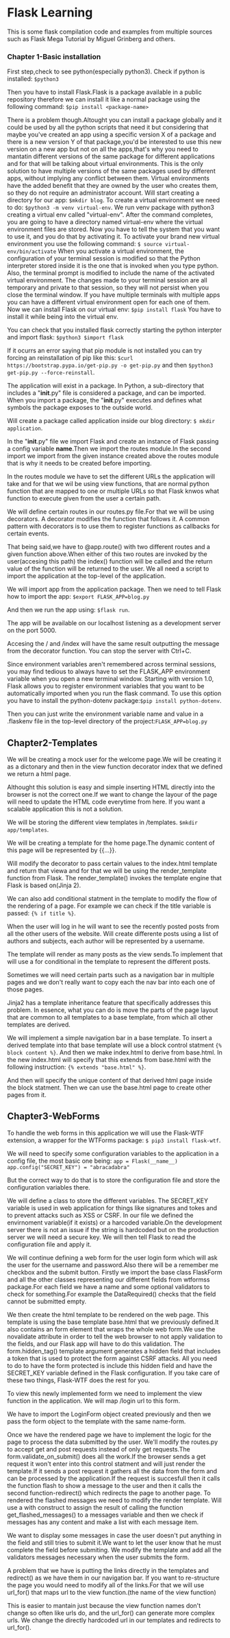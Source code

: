 # Flask Learning

This is some flask compilation code and examples from multiple sources such as Flask Mega Tutorial by Miguel Grinberg and others.


### Chapter 1-Basic installation

First step,check to see python(especially python3).
Check if python is installed: `$python3`

Then you have to install Flask.Flask is a package available in a public repository therefore we can install it like a normal package using the following command: `$pip install <package-name>`

There is a problem though.Altought you can install a package globally and it could be used by all the python scripts that need it but considering that maybe you've created an app using a specific version X of a package and there is a new version Y of that package,you'd be interested to use this new version on a new app but not on all the apps,that's why you need to mantatin different versions of the same package for different applications and for that will be talking about virtual environments.
This is the only solution to have multiple versions of the same packages used by different apps, without implying any conflict between them.
Virtual environments have the added benefit that they are owned by the user who creates them, so they do not require an administrator account.
Will start creating a directory for our app: `$mkdir blog`.
To create a virtual environment we need to do: `$python3 -m venv virtual-env`.
We run venv package with python3 creating a virtual env called "virtual-env".
After the command completes, you are going to have a directory named virtual-env where the virtual environment files are stored.
Now you have to tell the system that you want to use it, and you do that by activating it. To activate your brand new virtual environment you use the following command: `$ source virtual-env/bin/activate`
When you activate a virtual environment, the configuration of your terminal session is modified so that the Python interpreter stored inside it is the one that is invoked when you type python. Also, the terminal prompt is modified to include the name of the activated virtual environment. The changes made to your terminal session are all temporary and private to that session, so they will not persist when you close the terminal window.
If you have multiple terminals with multiple apps you can have a different virtual environment open for each one of them.
Now we can install Flask on our virtual env: `$pip install flask`
You have to install it while being into the virtual env.

You can check that you installed flask correctly starting the python interpter and import flask: `$python3 $import flask`

If it ocurrs an error saying that pip module is not installed you can try forcing an reinstallation of pip like this: `$curl https://bootstrap.pypa.io/get-pip.py -o get-pip.py` and then `$python3 get-pip.py --force-reinstall`.


The application will exist in a package. In Python, a sub-directory that includes a "__init__.py" file is considered a package, and can be imported. When you import a package, the "__init__.py" executes and defines what symbols the package exposes to the outside world.

Will create a package called application inside our blog directory: `$ mkdir application`.

In the "__init__.py" file we import Flask and create an instance of Flask passing a config variable __name__.Then we import the routes module.In the second import we import from the given instance created above the routes module that is why it needs to be created before importing.

In the routes module we have to set the different URLs the application will take and for that we wil be using view functions, that are normal python function that are mapped to one or multiple URLs so that Flask knwos what function to execute given from the user a certain path.

We will define certain routes in our routes.py file.For that we will be using decorators.
A decorator modifies the function that follows it. A common pattern with decorators is to use them to register functions as callbacks for certain events.

That being said,we have to @app.route() with two different routes and a given function above.When either of this two routes are invoked by the user(accesing this path) the index() function will be called and the return value of the function will be returned to the user.
We all need a script to import the application at the top-level of the application.

We will import app from the application package.
Then we need to tell Flask how to import the app: `$export FLASK_APP=blog.py`

And then we run the app using: `$flask run`.

The app will be available on our localhost listening as a development server on the port 5000.

Accesing the / and /index will have the same result outputting the message from the decorator function.
You can stop the server with Ctrl+C.

Since environment variables aren't remembered across terminal sessions, you may find tedious to always have to set the FLASK_APP environment variable when you open a new terminal window. Starting with version 1.0, Flask allows you to register environment variables that you want to be automatically imported when you run the flask command. To use this option you have to install the python-dotenv package:`$pip install python-dotenv`.

Then you can just write the environment variable name and value in a .flaskenv file in the top-level directory of the project:`FLASK_APP=blog.py`

## Chapter2-Templates

We will be creating a mock user for the welcome page.We will be creating it as a dictonary and then in the view function decorator index that we defined we return a html page.

Althought this solution is easy and simple inserting HTML directly into the browser is not the correct one.If we want to change the layour of the page will need to update the HTML code everytime from here.
If you want a scalable application this is not a solution.

We will be storing the different view templates in /templates.
`$mkdir app/templates`.

We will be creating a template for the home page.The dynamic content of this page will be represented by {{...}}.

Will modify the decorator to pass certain values to the index.html template and return that viewa and for that we will be using the render_template function from Flask.
The render_template() invokes the template engine that Flask is based on(Jinja 2).

We can also add conditional statment in the template to modify the flow of the rendering of a page.
For example we can check if the title variable is passed: `{% if title %}`.

When the user will log in he will want to see the recently posted posts from all the other users of the website.
Will create differente posts using a list of authors and subjects, each author will be represented by a username.

The template will render as many posts as the view sends.To implement that will use a for conditional in the template to represent the different posts.

Sometimes we will need certain parts such as a navigation bar in multiple pages and we don't really want to copy each the nav bar into each one of those pages.

Jinja2 has a template inheritance feature that specifically addresses this problem. In essence, what you can do is move the parts of the page layout that are common to all templates to a base template, from which all other templates are derived.

We will implement a simple navigation bar in a base template.
To insert a derived template into that base template will use a block control statment `{% block content %}`.
And then we make index.html to derive from base.html.
In the new index.html will specify that this extends from base.html with the following instruction: `{% extends "base.html" %}`.

And then will specify the unique content of that derived html page inside the block statment.
Then we can use the base.html page to create other pages from it.


## Chapter3-WebForms

To handle the web forms in this application we will use the Flask-WTF extension, a wrapper for the WTForms package: `$ pip3 install flask-wtf`.

We will need to specify some configuration variables to the application in a config file, the most basic one being:
` app = Flask(__name__)
  app.config("SECRET_KEY") = "abracadabra"
`

But the correct way to do that is to store the configuration file and store the configuration variables there.

We will define a class to store the different variables.
The SECRET_KEY variable is used in web application for things like signatures and tokes and to prevent attacks such as XSS or CSRF.
In our file we defined the envirnoment variable(if it exists) or a harcoded variable.On the development server there is not an issue if the string is hardcoded but on the production server we will need a secure key.
We  will then tell Flask to read the configuration file and apply it.


We will continue defining a web form for the user login form which will ask the user for the username and password.Also there will be a remember me checkbox and the submit button.
Firstly we import the base class FlaskForm and all the other classes representing our different fields from wtformss package.For each field we have a name and some optional validators to check for something.For example the DataRequired() checks that the field cannot be submitted empty.

We then create the html template to be rendered on the web page.
This template is using the base template base.html that we previously defined.It also contains an form element that wraps the whole web form.We use the novalidate attribute in order to tell the web browser to not apply validation to the fields, and our Flask app will have to do this validation.
The form.hidden_tag() template argument generates a hidden field that includes a token that is used to protect the form against CSRF attacks. All you need to do to have the form protected is include this hidden field and have the SECRET_KEY variable defined in the Flask configuration. If you take care of these two things, Flask-WTF does the rest for you.

To view this newly implemented form we need to implement the view function in the application.
We will map /login url to this form.

We have to import the LoginForm object created previously and then we pass the form object to the template with the same name-form.

Once we have the rendered page we have to implement the logic for the page to process the data submitted by the user.
We'll modify the routes.py to accept get and post requests instead of only get requests.The form.validate_on_submit() does all the work.If the browser sends a get request it won't enter into this control statment and will just render the template.If it sends a post request it gathers all the data from the form and can be processed by the application.If the request is succesfull then it calls the function flash to show a message to the user and then it calls the second function-redirect() which redirects the page to another page.
To rendered the flashed messages we need to modify the render template.
Will use a with construct to assign the result of calling the function get_flashed_messages() to a messages variable and then we check if messages has any content and make a list with each message item.

We want to display some messages in case the user doesn't put anything in the field and still tries to submit it.We want to let the user know that he must complete the field before submiting.
We modify the template and add all the validators messages necessary when the user submits the form.

A problem that we have is putting the links directly in the templates and redirect() as we have them in our navigation bar.
If you want to re-structure the page you would need to modify all of the links.For that we will use url_for() that maps url to the view function.(the name of the view function)

This is easier to mantain just because the view function names don't change so often like urls do, and the url_for() can generate more complex urls.
We change the directly hardcoded url in our templates and redirects to url_for().